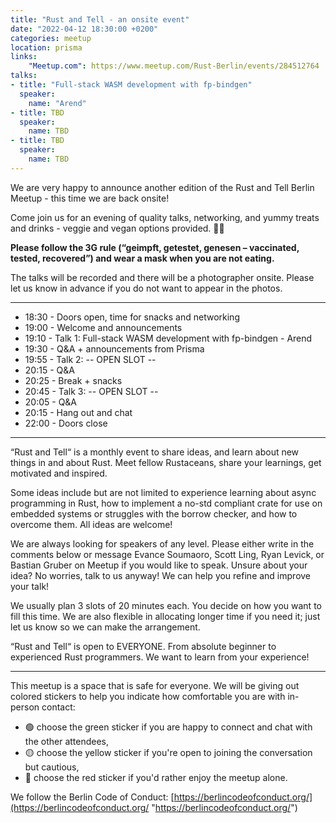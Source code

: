 ```yaml
---
title: "Rust and Tell - an onsite event"
date: "2022-04-12 18:30:00 +0200"
categories: meetup
location: prisma
links:
    "Meetup.com": https://www.meetup.com/Rust-Berlin/events/284512764
talks:
- title: "Full-stack WASM development with fp-bindgen"
  speaker:
    name: "Arend"
- title: TBD
  speaker:
    name: TBD
- title: TBD
  speaker:
    name: TBD
---
```


We are very happy to announce another edition of the Rust and Tell Berlin Meetup - this time we are back onsite!

Come join us for an evening of quality talks, networking, and yummy treats and drinks - veggie and vegan options provided. 🍹🌭

**Please follow the 3G rule (“geimpft, getestet, genesen – vaccinated, tested, recovered”) and wear a mask when you are not eating.**

The talks will be recorded and there will be a photographer onsite. Please let us know in advance if you do not want to appear in the photos.

---

* 18:30 - Doors open, time for snacks and networking
* 19:00 - Welcome and announcements
* 19:10 - Talk 1: Full-stack WASM development with fp-bindgen - Arend
* 19:30 - Q&A + announcements from Prisma
* 19:55 - Talk 2: -- OPEN SLOT --
* 20:15 - Q&A
* 20:25 - Break + snacks
* 20:45 - Talk 3: -- OPEN SLOT --
* 20:05 - Q&A
* 20:15 - Hang out and chat
* 22:00 - Doors close

---

“Rust and Tell“ is a monthly event to share ideas, and learn about new things in and about Rust. Meet fellow Rustaceans, share your learnings, get motivated and inspired.

Some ideas include but are not limited to experience learning about async programming in Rust, how to implement a no-std compliant crate for use on embedded systems or struggles with the borrow checker, and how to overcome them. All ideas are welcome!

We are always looking for speakers of any level. Please either write in the comments below or message Evance Soumaoro, Scott Ling, Ryan Levick, or Bastian Gruber on Meetup if you would like to speak. Unsure about your idea? No worries, talk to us anyway! We can help you refine and improve your talk!

We usually plan 3 slots of 20 minutes each. You decide on how you want to fill this time. We are also flexible in allocating longer time if you need it; just let us know so we can make the arrangement.

“Rust and Tell“ is open to EVERYONE. From absolute beginner to experienced Rust programmers. We want to learn from your experience!

---

This meetup is a space that is safe for everyone. We will be giving out colored stickers to help you indicate how comfortable you are with in-person contact:

* 🟢 choose the green sticker if you are happy to connect and chat with the other attendees,
* 🟡 choose the yellow sticker if you're open to joining the conversation but cautious,
* 🔴 choose the red sticker if you'd rather enjoy the meetup alone.

We follow the Berlin Code of Conduct: [https://berlincodeofconduct.org/](https://berlincodeofconduct.org/ "https://berlincodeofconduct.org/")

